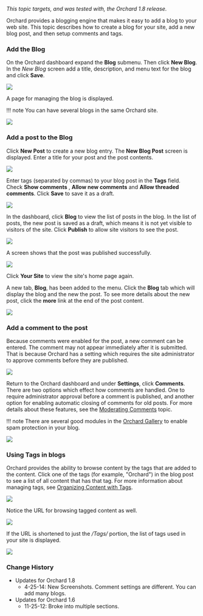*This topic targets, and was tested with, the Orchard 1.8 release.*

Orchard provides a blogging engine that makes it easy to add a blog to your web site.
This topic describes how to create a blog for your site, add a new blog post, and then setup comments and tags.

### Add the Blog

On the Orchard dashboard expand the **Blog** submenu. Then click **New Blog**.
In the *New Blog* screen add a title, description, and menu text for the blog and click **Save**.

![](../Attachments/Adding-A-Blog-To-Your-Site/NewBlog.png)

 A page for managing the blog is displayed.

!!! note
    You can have several blogs in the same Orchard site.

![](../Attachments/Adding-A-Blog-To-Your-Site/ManageBlog.png)

### Add a post to the Blog

Click **New Post** to create a new blog entry. The **New Blog Post** screen is displayed. Enter a title for your post and the post contents.

![](../Attachments/Adding-A-Blog-To-Your-Site/NewPost1.png)

Enter tags (separated by commas) to your blog post in the **Tags** field. Check **Show comments** , **Allow new comments** and **Allow threaded comments**. Click **Save** to save it as a draft.

![](../Attachments/Adding-A-Blog-To-Your-Site/NewPost2.png)

In the dashboard, click **Blog** to view the list of posts in the blog.  In the list of posts, the new post is saved as a draft, which means it is not yet visible to visitors of the site.  Click **Publish** to allow site visitors to see the post.

![](../Attachments/Adding-A-Blog-To-Your-Site/PublishPost.png)

A screen shows that the post was published successfully.   

![](../Attachments/Adding-A-Blog-To-Your-Site/PublishedPostNotification.png)

Click **Your Site** to view the site's home page again.

A new tab, **Blog**, has been added to the menu. Click the **Blog** tab which will display the blog and the new the post.  To see more details about the new post, click the **more** link at the end of the post content.

![](../Attachments/Adding-A-Blog-To-Your-Site/WebsiteBlog.png)

### Add a comment to the post

Because comments were enabled for the post, a new comment can be entered.  The comment may not appear immediately after it is submitted.  That is because Orchard has a setting which requires the site administrator to approve comments before they are published.

![](../Attachments/Adding-A-Blog-To-Your-Site/PostComment.png)

Return to the Orchard dashboard and under **Settings**, click **Comments**. There are two options which effect how comments are handled. One to require administrator approval before a comment is published, and another option for enabling automatic closing of comments for old posts. For more details about these features, see the [Moderating Comments](Moderating-comments) topic.

!!! note
    There are several good modules in the [Orchard Gallery](http://gallery.orchardproject.net/) to enable spam protection in your blog.

![](../Attachments/Adding-A-Blog-To-Your-Site/CommentsSettings.png)

### Using Tags in blogs

Orchard provides the ability to browse content by the tags that are added to the content. Click one of the tags (for example, "Orchard") in the blog post to see a list of all content that has that tag.  For more information about managing tags, see [Organizing Content with Tags](Organizing-content-with-tags).

![](../Attachments/Adding-A-Blog-To-Your-Site/PostsByTag.png)

Notice the URL for browsing tagged content as well.  

![](../Attachments/Adding-A-Blog-To-Your-Site/PostsByTagUrl.png)

If the URL is shortened to just the _/Tags/_ portion, the list of tags used in your site is displayed.

![](../Attachments/Adding-A-Blog-To-Your-Site/AllTheTags.png)

### Change History
* Updates for Orchard 1.8
    * 4-25-14:  New Screenshots. Comment settings are different. You can add many blogs.
* Updates for Orchard 1.6
    * 11-25-12:  Broke into multiple sections.


